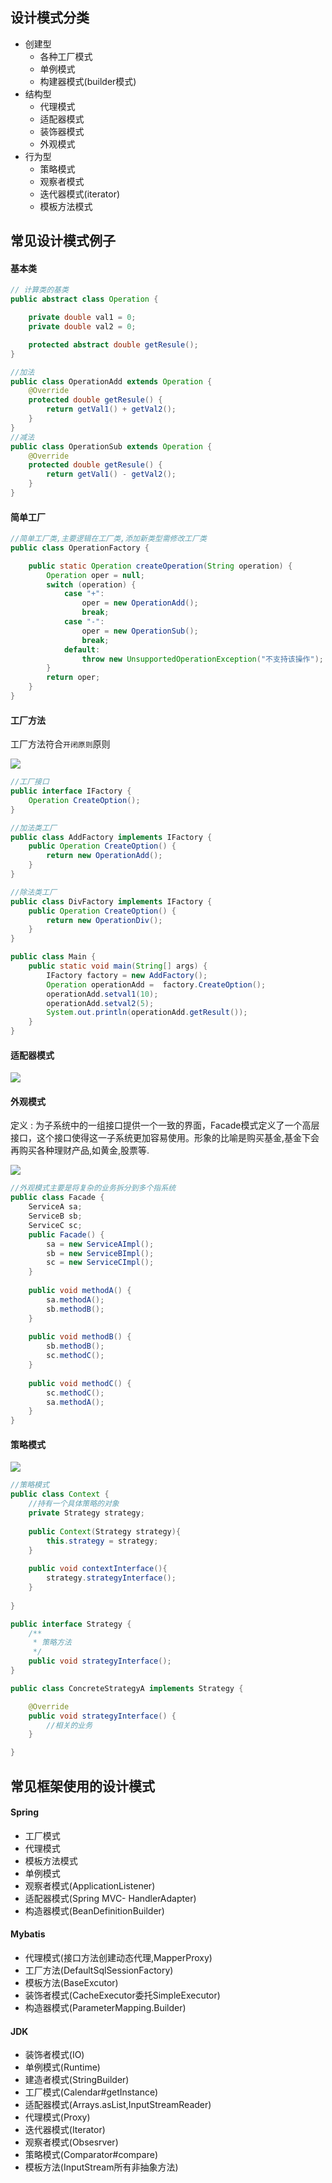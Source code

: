 

## 设计模式分类

+ 创建型
  + 各种工厂模式
  + 单例模式
  + 构建器模式(builder模式)
+ 结构型
  + 代理模式
  + 适配器模式
  + 装饰器模式
  + 外观模式
+ 行为型
  + 策略模式
  + 观察者模式
  + 迭代器模式(iterator)
  + 模板方法模式

## 常见设计模式例子

#### 基本类

```java
// 计算类的基类
public abstract class Operation {

    private double val1 = 0;
    private double val2 = 0;

    protected abstract double getResule();
}

//加法
public class OperationAdd extends Operation {
    @Override
    protected double getResule() {
        return getVal1() + getVal2();
    }
}
//减法
public class OperationSub extends Operation {
    @Override
    protected double getResule() {
        return getVal1() - getVal2();
    }
}
```



#### 简单工厂

```java
//简单工厂类,主要逻辑在工厂类,添加新类型需修改工厂类
public class OperationFactory {

    public static Operation createOperation(String operation) {
        Operation oper = null;
        switch (operation) {
            case "+":
                oper = new OperationAdd();
                break;
            case "-":
                oper = new OperationSub();
                break;
            default:
                throw new UnsupportedOperationException("不支持该操作");
        }
        return oper;
    }
}
```

#### 工厂方法

工厂方法符合`开闭原则`原则

![](https://s2.ax1x.com/2019/06/20/Vvtb2q.png)

```java
//工厂接口
public interface IFactory {
    Operation CreateOption();
}

//加法类工厂
public class AddFactory implements IFactory {
    public Operation CreateOption() {
        return new OperationAdd();
    }
}

//除法类工厂
public class DivFactory implements IFactory {
    public Operation CreateOption() {
        return new OperationDiv();
    }
}

public class Main {
    public static void main(String[] args) {
        IFactory factory = new AddFactory();
        Operation operationAdd =  factory.CreateOption();
        operationAdd.setval1(10);
        operationAdd.setval2(5);
        System.out.println(operationAdd.getResult());
    }
}
```

#### 适配器模式

![](https://s2.ax1x.com/2019/06/20/VvU90S.png)

#### 外观模式

定义 : 为子系统中的一组接口提供一个一致的界面，Facade模式定义了一个高层接口，这个接口使得这一子系统更加容易使用。形象的比喻是购买基金,基金下会再购买各种理财产品,如黄金,股票等.

![](https://s2.ax1x.com/2019/06/20/VvBDyR.png)

```java
//外观模式主要是将复杂的业务拆分到多个指系统
public class Facade {
    ServiceA sa;
    ServiceB sb;
    ServiceC sc;
    public Facade() {
        sa = new ServiceAImpl();
        sb = new ServiceBImpl();
        sc = new ServiceCImpl(); 
    }
    
    public void methodA() {
        sa.methodA();
        sb.methodB();
    }
    
    public void methodB() {
        sb.methodB();
        sc.methodC();
    }
    
    public void methodC() {
        sc.methodC();
        sa.methodA();
    }
}
```

#### 策略模式

![](https://s2.ax1x.com/2019/06/20/VvrhqI.png)

```java
//策略模式
public class Context {
    //持有一个具体策略的对象
    private Strategy strategy;
  
    public Context(Strategy strategy){
        this.strategy = strategy;
    }
   
    public void contextInterface(){
        strategy.strategyInterface();
    }
   
}

public interface Strategy {
    /**
     * 策略方法
     */
    public void strategyInterface();
}

public class ConcreteStrategyA implements Strategy {

    @Override
    public void strategyInterface() {
        //相关的业务
    }

}
```



## 常见框架使用的设计模式

#### Spring

+ 工厂模式
+ 代理模式
+ 模板方法模式
+ 单例模式
+ 观察者模式(ApplicationListener)
+ 适配器模式(Spring MVC- HandlerAdapter)
+ 构造器模式(BeanDefinitionBuilder)

#### Mybatis

+ 代理模式(接口方法创建动态代理,MapperProxy)
+ 工厂方法(DefaultSqlSessionFactory)
+ 模板方法(BaseExcutor)
+ 装饰者模式(CacheExecutor委托SimpleExecutor)
+ 构造器模式(ParameterMapping.Builder)



#### JDK

+ 装饰者模式(IO)
+ 单例模式(Runtime)
+ 建造者模式(StringBuilder)
+ 工厂模式(Calendar#getInstance)
+ 适配器模式(Arrays.asList,InputStreamReader)
+ 代理模式(Proxy)
+ 迭代器模式(Iterator)
+ 观察者模式(Obsesrver)
+ 策略模式(Comparator#compare)
+ 模板方法(InputStream所有非抽象方法)